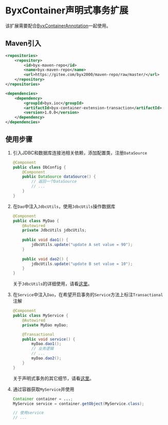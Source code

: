 # ByxContainer声明式事务扩展

该扩展需要配合[ByxContainerAnnotation](https://github.com/byx2000/byx-container-annotation)一起使用。

## Maven引入

```xml
<repositories>
    <repository>
        <id>byx-maven-repo</id>
        <name>byx-maven-repo</name>
        <url>https://gitee.com/byx2000/maven-repo/raw/master/</url>
    </repository>
</repositories>

<dependencies>
    <dependency>
        <groupId>byx.ioc</groupId>
        <artifactId>byx-container-extension-transaction</artifactId>
        <version>1.0.0</version>
    </dependency>
</dependencies>
```

## 使用步骤

1. 引入JDBC和数据库连接池相关依赖，添加配置类，注册`DataSource`

    ```java
    @Component
    public class DbConfig {
        @Component
        public DataSource dataSource() {
            // 返回一个DataSource
            // ...
        }
    }
    ```

2. 在`Dao`中注入`JdbcUtils`，使用`JdbcUtils`操作数据库

    ```java
    @Component
    public class MyDao {
        @Autowired
        private JdbcUtils jdbcUtils;
        
        public void dao1() {
            jdbcUtils.update("update A set value = 90");
        }
        
        public void dao2() {
            jdbcUtils.update("update B set value = 10");
        }
    }
    ```

    关于`JdbcUtils`的详细使用，请看[这里](https://github.com/byx2000/JdbcUtils)。

3. 在`Service`中注入`Dao`，在希望开启事务的`Service`方法上标注`Transactional`注解

    ```java
    @Component
    public class MyService {
        @Autowired
        private MyDao myDao;

        @Transactional
        public void service() {
            myDao.dao1();
            // 业务逻辑
            // ...
            myDao.dao2();
        }
    }
    ```

    关于声明式事务的其它细节，请看[这里](https://github.com/byx2000/byx-transaction)。

4. 通过容器获取`MyService`并使用

   ```java
   Container container = ...;
   MyService service = container.getObject(MyService.class);

   // 使用service
   // ...
   ```